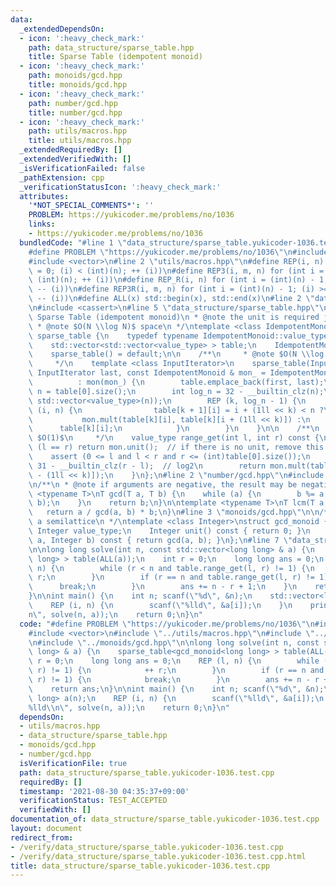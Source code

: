 ```yaml
---
data:
  _extendedDependsOn:
  - icon: ':heavy_check_mark:'
    path: data_structure/sparse_table.hpp
    title: Sparse Table (idempotent monoid)
  - icon: ':heavy_check_mark:'
    path: monoids/gcd.hpp
    title: monoids/gcd.hpp
  - icon: ':heavy_check_mark:'
    path: number/gcd.hpp
    title: number/gcd.hpp
  - icon: ':heavy_check_mark:'
    path: utils/macros.hpp
    title: utils/macros.hpp
  _extendedRequiredBy: []
  _extendedVerifiedWith: []
  _isVerificationFailed: false
  _pathExtension: cpp
  _verificationStatusIcon: ':heavy_check_mark:'
  attributes:
    '*NOT_SPECIAL_COMMENTS*': ''
    PROBLEM: https://yukicoder.me/problems/no/1036
    links:
    - https://yukicoder.me/problems/no/1036
  bundledCode: "#line 1 \"data_structure/sparse_table.yukicoder-1036.test.cpp\"\n\
    #define PROBLEM \"https://yukicoder.me/problems/no/1036\"\n#include <cstdio>\n\
    #include <vector>\n#line 2 \"utils/macros.hpp\"\n#define REP(i, n) for (int i\
    \ = 0; (i) < (int)(n); ++ (i))\n#define REP3(i, m, n) for (int i = (m); (i) <\
    \ (int)(n); ++ (i))\n#define REP_R(i, n) for (int i = (int)(n) - 1; (i) >= 0;\
    \ -- (i))\n#define REP3R(i, m, n) for (int i = (int)(n) - 1; (i) >= (int)(m);\
    \ -- (i))\n#define ALL(x) std::begin(x), std::end(x)\n#line 2 \"data_structure/sparse_table.hpp\"\
    \n#include <cassert>\n#line 5 \"data_structure/sparse_table.hpp\"\n\n/**\n * @brief\
    \ Sparse Table (idempotent monoid)\n * @note the unit is required just for convenience\n\
    \ * @note $O(N \\log N)$ space\n */\ntemplate <class IdempotentMonoid>\nstruct\
    \ sparse_table {\n    typedef typename IdempotentMonoid::value_type value_type;\n\
    \    std::vector<std::vector<value_type> > table;\n    IdempotentMonoid mon;\n\
    \    sparse_table() = default;\n\n    /**\n     * @note $O(N \\log N)$ time\n\
    \     */\n    template <class InputIterator>\n    sparse_table(InputIterator first,\
    \ InputIterator last, const IdempotentMonoid & mon_ = IdempotentMonoid())\n  \
    \          : mon(mon_) {\n        table.emplace_back(first, last);\n        int\
    \ n = table[0].size();\n        int log_n = 32 - __builtin_clz(n);\n        table.resize(log_n,\
    \ std::vector<value_type>(n));\n        REP (k, log_n - 1) {\n            REP\
    \ (i, n) {\n                table[k + 1][i] = i + (1ll << k) < n ?\n         \
    \           mon.mult(table[k][i], table[k][i + (1ll << k)]) :\n              \
    \      table[k][i];\n            }\n        }\n    }\n\n    /**\n     * @note\
    \ $O(1)$\n     */\n    value_type range_get(int l, int r) const {\n        if\
    \ (l == r) return mon.unit();  // if there is no unit, remove this line\n    \
    \    assert (0 <= l and l < r and r <= (int)table[0].size());\n        int k =\
    \ 31 - __builtin_clz(r - l);  // log2\n        return mon.mult(table[k][l], table[k][r\
    \ - (1ll << k)]);\n    }\n};\n#line 2 \"number/gcd.hpp\"\n#include <algorithm>\n\
    \n/**\n * @note if arguments are negative, the result may be negative\n */\ntemplate\
    \ <typename T>\nT gcd(T a, T b) {\n    while (a) {\n        b %= a;\n        std::swap(a,\
    \ b);\n    }\n    return b;\n}\n\ntemplate <typename T>\nT lcm(T a, T b) {\n \
    \   return a / gcd(a, b) * b;\n}\n#line 3 \"monoids/gcd.hpp\"\n\n/**\n * @note\
    \ a semilattice\n */\ntemplate <class Integer>\nstruct gcd_monoid {\n    typedef\
    \ Integer value_type;\n    Integer unit() const { return 0; }\n    Integer mult(Integer\
    \ a, Integer b) const { return gcd(a, b); }\n};\n#line 7 \"data_structure/sparse_table.yukicoder-1036.test.cpp\"\
    \n\nlong long solve(int n, const std::vector<long long> & a) {\n    sparse_table<gcd_monoid<long\
    \ long> > table(ALL(a));\n    int r = 0;\n    long long ans = 0;\n    REP (l,\
    \ n) {\n        while (r < n and table.range_get(l, r) != 1) {\n            ++\
    \ r;\n        }\n        if (r == n and table.range_get(l, r) != 1) {\n      \
    \      break;\n        }\n        ans += n - r + 1;\n    }\n    return ans;\n\
    }\n\nint main() {\n    int n; scanf(\"%d\", &n);\n    std::vector<long long> a(n);\n\
    \    REP (i, n) {\n        scanf(\"%lld\", &a[i]);\n    }\n    printf(\"%lld\\\
    n\", solve(n, a));\n    return 0;\n}\n"
  code: "#define PROBLEM \"https://yukicoder.me/problems/no/1036\"\n#include <cstdio>\n\
    #include <vector>\n#include \"../utils/macros.hpp\"\n#include \"../data_structure/sparse_table.hpp\"\
    \n#include \"../monoids/gcd.hpp\"\n\nlong long solve(int n, const std::vector<long\
    \ long> & a) {\n    sparse_table<gcd_monoid<long long> > table(ALL(a));\n    int\
    \ r = 0;\n    long long ans = 0;\n    REP (l, n) {\n        while (r < n and table.range_get(l,\
    \ r) != 1) {\n            ++ r;\n        }\n        if (r == n and table.range_get(l,\
    \ r) != 1) {\n            break;\n        }\n        ans += n - r + 1;\n    }\n\
    \    return ans;\n}\n\nint main() {\n    int n; scanf(\"%d\", &n);\n    std::vector<long\
    \ long> a(n);\n    REP (i, n) {\n        scanf(\"%lld\", &a[i]);\n    }\n    printf(\"\
    %lld\\n\", solve(n, a));\n    return 0;\n}\n"
  dependsOn:
  - utils/macros.hpp
  - data_structure/sparse_table.hpp
  - monoids/gcd.hpp
  - number/gcd.hpp
  isVerificationFile: true
  path: data_structure/sparse_table.yukicoder-1036.test.cpp
  requiredBy: []
  timestamp: '2021-08-30 04:35:37+09:00'
  verificationStatus: TEST_ACCEPTED
  verifiedWith: []
documentation_of: data_structure/sparse_table.yukicoder-1036.test.cpp
layout: document
redirect_from:
- /verify/data_structure/sparse_table.yukicoder-1036.test.cpp
- /verify/data_structure/sparse_table.yukicoder-1036.test.cpp.html
title: data_structure/sparse_table.yukicoder-1036.test.cpp
---
```


